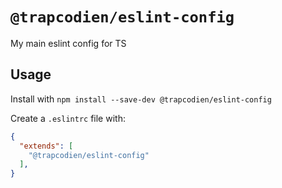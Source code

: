 # `@trapcodien/eslint-config`
My main eslint config for TS

## Usage

Install with `npm install --save-dev @trapcodien/eslint-config`

Create a `.eslintrc` file with: 

```json
{
  "extends": [
    "@trapcodien/eslint-config"
  ],
}
```
